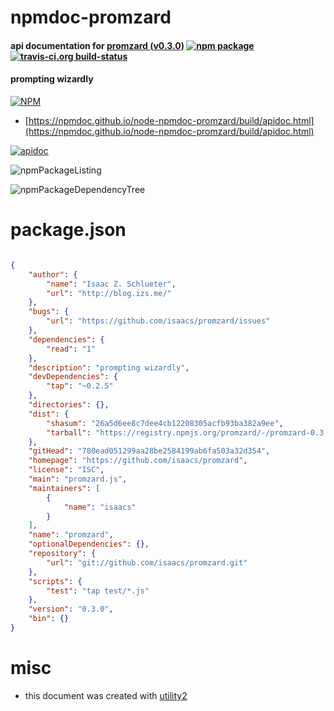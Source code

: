 # npmdoc-promzard

#### api documentation for  [promzard (v0.3.0)](https://github.com/isaacs/promzard)  [![npm package](https://img.shields.io/npm/v/npmdoc-promzard.svg?style=flat-square)](https://www.npmjs.org/package/npmdoc-promzard) [![travis-ci.org build-status](https://api.travis-ci.org/npmdoc/node-npmdoc-promzard.svg)](https://travis-ci.org/npmdoc/node-npmdoc-promzard)

#### prompting wizardly

[![NPM](https://nodei.co/npm/promzard.png?downloads=true&downloadRank=true&stars=true)](https://www.npmjs.com/package/promzard)

- [https://npmdoc.github.io/node-npmdoc-promzard/build/apidoc.html](https://npmdoc.github.io/node-npmdoc-promzard/build/apidoc.html)

[![apidoc](https://npmdoc.github.io/node-npmdoc-promzard/build/screenCapture.buildCi.browser.%252Ftmp%252Fbuild%252Fapidoc.html.png)](https://npmdoc.github.io/node-npmdoc-promzard/build/apidoc.html)

![npmPackageListing](https://npmdoc.github.io/node-npmdoc-promzard/build/screenCapture.npmPackageListing.svg)

![npmPackageDependencyTree](https://npmdoc.github.io/node-npmdoc-promzard/build/screenCapture.npmPackageDependencyTree.svg)



# package.json

```json

{
    "author": {
        "name": "Isaac Z. Schlueter",
        "url": "http://blog.izs.me/"
    },
    "bugs": {
        "url": "https://github.com/isaacs/promzard/issues"
    },
    "dependencies": {
        "read": "1"
    },
    "description": "prompting wizardly",
    "devDependencies": {
        "tap": "~0.2.5"
    },
    "directories": {},
    "dist": {
        "shasum": "26a5d6ee8c7dee4cb12208305acfb93ba382a9ee",
        "tarball": "https://registry.npmjs.org/promzard/-/promzard-0.3.0.tgz"
    },
    "gitHead": "780ead051299aa28be2584199ab6fa503a32d354",
    "homepage": "https://github.com/isaacs/promzard",
    "license": "ISC",
    "main": "promzard.js",
    "maintainers": [
        {
            "name": "isaacs"
        }
    ],
    "name": "promzard",
    "optionalDependencies": {},
    "repository": {
        "url": "git://github.com/isaacs/promzard.git"
    },
    "scripts": {
        "test": "tap test/*.js"
    },
    "version": "0.3.0",
    "bin": {}
}
```



# misc
- this document was created with [utility2](https://github.com/kaizhu256/node-utility2)

